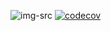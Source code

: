 ![img-src](https://img.shields.io/badge/Linux-FCC624?style=for-the-badge&logo=linux&logoColor=blue)
[![codecov](https://codecov.io/gh/kamarules/my-profile/branch/main/graph/badge.svg?token=62GT2CBXP6)](https://codecov.io/gh/kamarules/my-profile)
